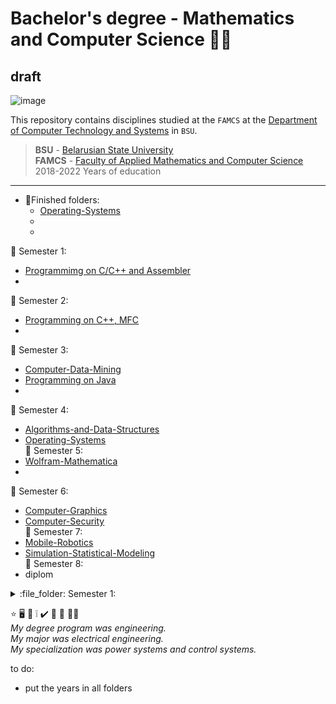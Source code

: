 #  Bachelor's degree - Mathematics and Computer Science :man_student: 
## draft
![image](https://user-images.githubusercontent.com/60915234/192141338-8ad79e8b-51d5-48cc-a46c-32854e5f1c04.png)

This repository contains disciplines studied at the `FAMCS` at the [Department of Computer Technology and Systems](https://bsu.by/en/structure/faculties/kafedry/kafedra-kompyuternykh-tekhnologiy-i-sistem-d) in `BSU`.

> **BSU** - [Belarusian State University](https://bsu.by/en/)\
> **FAMCS** - [Faculty of Applied Mathematics and Computer Science](https://fpmi.bsu.by/en/main.aspx)\
> 2018-2022 Years of education


***
+ :round_pushpin:Finished folders:  
  - [Operating-Systems](/Operating-Systems)  
  -    
  -  
:file_folder: Semester 1:  
  - [Programmimg on C/C++ and Assembler](/Programming/Semester-1)  
  -    
:file_folder: Semester 2:  
  - [Programming on C++, MFC](/Programming/Semester-2)   
  -    
:file_folder: Semester 3:  
  - [Computer-Data-Mining](/Computer-Data-Mining)  
  - [Programming on Java](/Programming/Semester-3)  
  -   
:file_folder: Semester 4:  
  - [Algorithms-and-Data-Structures](/Algorithms-and-Data-Structures)    
  - [Operating-Systems](/Operating-Systems)   
:file_folder: Semester 5:  
  - [Wolfram-Mathematica](/Wolfram-Mathematica)  
  -    
:file_folder: Semester 6:  
  - [Computer-Graphics](/Computer-Graphics)  
  - [Computer-Security](/Computer-Security)  
:file_folder: Semester 7:  
  - [Mobile-Robotics](/Mobile-Robotics)  
  - [Simulation-Statistical-Modeling](/Simulation-Statistical-Modeling)  
:file_folder: Semester 8: 
  - diplom  

<details>
<summary>:file_folder: Semester 1:  </summary>
<ul> 
<li> [Programmimg on C/C++ and Assembler](/Programming/Semester-1)  </li>
<li> </li>
</ul>
</details>

:star:
:desktop_computer:
:bookmark_tabs:
:grey_exclamation:
:heavy_check_mark:
:small_blue_diamond:
:round_pushpin: 
:technologist:\
*My degree program was engineering.  
My major was electrical engineering.  
My specialization was power systems and control systems.*

to do:  
- put the years in all folders
